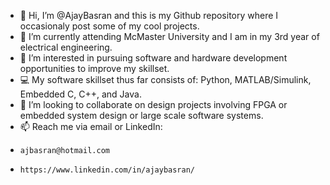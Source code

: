 - 👋 Hi, I’m @AjayBasran and this is my Github repository where I occasionaly post some of my cool projects.
- 🌱 I’m currently attending McMaster University and I am in my 3rd year of electrical engineering.
- 👀 I’m interested in pursuing software and hardware development opportunities to improve my skillset. 
- :computer: My software skillset thus far consists of: Python, MATLAB/Simulink, Embedded C, C++, and Java. 
- 💞️ I’m looking to collaborate on design projects involving FPGA or embedded system design or large scale software systems.
- 📫 Reach me via email or LinkedIn: 
-     ajbasran@hotmail.com
-     https://www.linkedin.com/in/ajaybasran/
